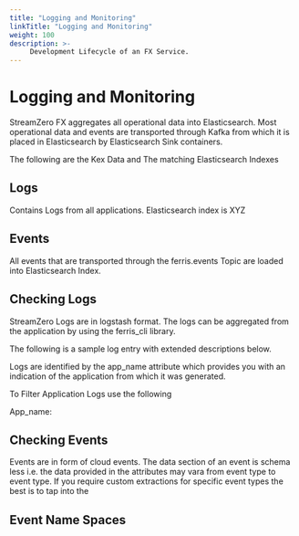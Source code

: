 ```yaml
---
title: "Logging and Monitoring"
linkTitle: "Logging and Monitoring"
weight: 100
description: >-
     Development Lifecycle of an FX Service.
---
```


# Logging and Monitoring

StreamZero FX aggregates all operational data into Elasticsearch. Most operational data and events are transported through Kafka from which it is placed in Elasticsearch by Elasticsearch Sink containers. 

The following are the Kex Data and The matching Elasticsearch Indexes



## Logs 

Contains Logs from all applications. Elasticsearch index is XYZ

## Events

All events that are transported through the ferris.events Topic are loaded into Elasticsearch Index.



## Checking Logs

StreamZero Logs are in logstash format. The logs can be aggregated from the application by using the ferris_cli library. 

The following is a sample log entry with extended descriptions below. 

Logs are identified by the app_name attribute which provides you with an indication of the application from which it was generated. 



To Filter Application Logs use the following

App_name: 



## Checking Events

Events are in form of cloud events. The data section of an event is schema less i.e. the data provided in the attributes may vara from event type to event type. If you require custom extractions for specific event types the best is to tap into the 





## Event Name Spaces

